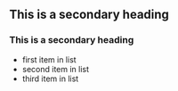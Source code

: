 ## This is a secondary heading
### This is a secondary heading
* first item in list
* second item in list
* third item in list
